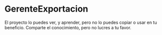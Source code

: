 # GerenteExportacion
El proyecto lo puedes ver, y aprender, pero no lo puedes copiar o usar en tu beneficio.
Comparte el conocimiento, pero no lucres a tu favor.
